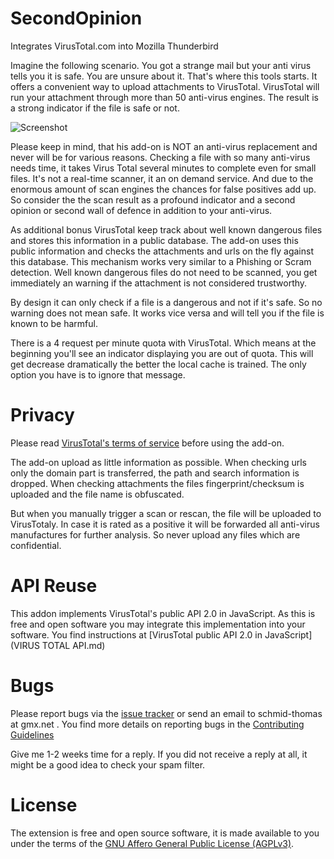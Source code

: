 # SecondOpinion

Integrates VirusTotal.com into Mozilla Thunderbird

Imagine the following scenario. You got a strange mail but your anti virus tells you it is safe. You are unsure about it.
That's where this tools starts. It offers a convenient way to upload attachments to VirusTotal. 
VirusTotal will run your attachment through more than 50 anti-virus engines. The result is a strong indicator if the file is safe or not.

![Screenshot](https://cloud.githubusercontent.com/assets/2531380/10354103/0d824c72-6d5d-11e5-9969-a90faeff44bf.png)

Please keep in mind, that his add-on is NOT an anti-virus replacement and never will be for various reasons.
Checking a file with so many anti-virus needs time, it takes Virus Total several minutes to complete even for small files.  It's not a real-time scanner, it an on demand service. And due to the enormous amount of scan engines the chances for false positives add up. So consider the the scan result as a profound indicator and a second opinion or second wall of defence in addition to your anti-virus.

As additional bonus VirusTotal keep track about well known dangerous files and stores this information in a public database. The add-on uses this public information and checks the attachments and urls on the fly against this database. This mechanism works very similar to a Phishing or Scram detection. Well known dangerous files do not need to be scanned, you get immediately an warning if the attachment is not considered trustworthy.

By design it can only check if a file is a dangerous and not if it's safe. So no warning does not mean safe. It works vice versa and will tell you if the file is known to be harmful.

There is a 4 request per minute quota with VirusTotal. Which means at the beginning you'll see an indicator displaying you are out of quota. This will get decrease dramatically the better the local cache is trained. The only option you have is to ignore that message.


# Privacy

Please read [VirusTotal's terms of service](https://www.virustotal.com/en/about/terms-of-service/) before using the add-on.

The add-on upload as little information as possible. When checking urls only the domain part is transferred, the path and search information is dropped. 
When checking attachments the files fingerprint/checksum is uploaded and the file name is obfuscated.

But when you manually trigger a scan or rescan, the file will be uploaded to VirusTotaly. In case it is rated as a positive it will be forwarded all anti-virus manufactures for further analysis. So never upload any files which are confidential.

# API Reuse

This addon implements VirusTotal's public API 2.0 in JavaScript. As this is free and open software you may integrate this implementation into your software. You find instructions at [VirusTotal public API 2.0 in JavaScript](VIRUS TOTAL API.md)

# Bugs

Please report bugs via the [issue tracker](https://github.com/thsmi/SecondOpinion/issues) 
or send an email to schmid-thomas at gmx.net . You find more details on reporting bugs in 
the [Contributing Guidelines](https://github.com/thsmi/SecondOpinion/blob/master/CONTRIBUTING.md)

Give me 1-2 weeks time for a reply. If you did not receive a reply at all, it might be a good idea to check your spam filter. 

# License

The extension is free and open source software, it is made available to you 
under the terms of the [GNU Affero General Public License (AGPLv3)](http://www.fsf.org/licensing/licenses/agpl-3.0.html).
